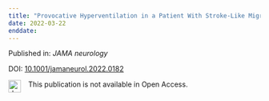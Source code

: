 ```yaml
---
title: "Provocative Hyperventilation in a Patient With Stroke-Like Migraine Attacks After Radiation Therapy."
date: 2022-03-22
enddate:
---
```


Published in: *JAMA neurology*

DOI: [10.1001/jamaneurol.2022.0182](https://doi.org/10.1001/jamaneurol.2022.0182)

<img src="https://upload.wikimedia.org/wikipedia/commons/thumb/0/0e/Closed_Access_logo_transparent.svg/1200px-Closed_Access_logo_transparent.svg.png" alt="drawing" width="25" align="left"/> &nbsp;&nbsp;&nbsp;This publication is not available in Open Access.



